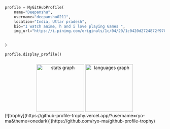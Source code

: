 

```python



profile = MyGitHubProfile(
    name="Deepanshu",
    username="deepanshu0211",
    location="India, Uttar pradesh",
    bio="I watch anime, h and i love playing Games ",
    img_url="https://i.pinimg.com/originals/1c/04/20/1c0420d2724872f9701aee8d2d064a77.gif",
    
   
)

profile.display_profile()


```
###

<div align="center">
  <img src="https://github-readme-stats.vercel.app/api?username=Deepanshu0211&hide_title=false&hide_rank=false&show_icons=true&include_all_commits=true&count_private=true&disable_animations=false&theme=dracula&locale=en&hide_border=false" height="150" alt="stats graph"  />
  <img src="https://github-readme-stats.vercel.app/api/top-langs?username=Deepanshu0211&locale=en&hide_title=false&layout=compact&card_width=320&langs_count=5&theme=dracula&hide_border=false" height="150" alt="languages graph"  />
</div>
[![trophy](https://github-profile-trophy.vercel.app/?username=ryo-ma&theme=onedark)](https://github.com/ryo-ma/github-profile-trophy)

###
